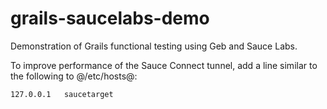 grails-saucelabs-demo
=====================

Demonstration of Grails functional testing using Geb and Sauce Labs.

To improve performance of the Sauce Connect tunnel, add a line similar to the following to @/etc/hosts@:
```
127.0.0.1   saucetarget
```

